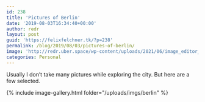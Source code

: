 ```yaml
---
id: 238
title: 'Pictures of Berlin'
date: '2019-08-03T16:34:40+00:00'
author: redr
layout: post
guid: 'https://felixfelchner.tk/?p=238'
permalink: /blog/2019/08/03/pictures-of-berlin/
image: 'http://redr.uber.space/wp-content/uploads/2021/06/image_editor_output_image-1379810678-1624017662861-210x148.jpg'
categories: Personal
---
```


Usually I don’t take many pictures while exploring the city. But here are a few selected.

{% include image-gallery.html folder="/uploads/imgs/berlin" %}
